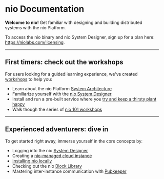 # nio Documentation

**Welcome to nio!** Get familiar with designing and building distributed systems with the nio Platform.

To access the nio binary and nio System Designer, sign up for a plan here: <https://niolabs.com/licensing>.

---

## First timers: check out the workshops

For users looking for a guided learning experience, we've created [workshops](http://workshops.n.io) to help you:

* Learn about the nio Platform [System Architecture](http://workshops.n.io/architecture/)
* Familiarize yourself with the [nio System Designer](https://workshops.n.io/system-designer/)
* Install and run a pre-built service where you [try and keep a thirsty plant happy](http://workshops.n.io/distributed-demonstration/)
* Walk though the series of [nio 101 workshops](https://workshops.n.io/nio-101/)

---

## Experienced adventurers: dive in

To get started right away, immerse yourself in the core concepts by:

* Logging into the nio [System Designer](https://designer.n.io)
* Creating a [nio-managed cloud instance](/running-nio/in-the-cloud.md)
* [Installing nio locally](/installation/README.md)
* Checking out the nio [Block Library](https://blocks.n.io)
* Mastering inter-instance communication with [Pubkeeper](https://docs.pubkeeper.com)
